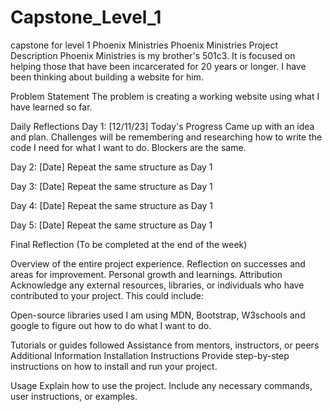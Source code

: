 # Capstone_Level_1
capstone for level 1 Phoenix Ministries
Phoenix Ministries
Project Description
Phoenix Ministries is my brother's 501c3.  It is focused on helping those that have been incarcerated for 20 years or longer.  I have been thinking about building a website for him.   

Problem Statement
The problem is creating a working website using what I have learned so far.

Daily Reflections
Day 1: [12/11/23]
Today's Progress
Came up with an idea and plan.
Challenges will be remembering and researching how to write the code I need for what I want to do.  Blockers are the same.


Day 2: [Date]
Repeat the same structure as Day 1

Day 3: [Date]
Repeat the same structure as Day 1

Day 4: [Date]
Repeat the same structure as Day 1

Day 5: [Date]
Repeat the same structure as Day 1

Final Reflection
(To be completed at the end of the week)

Overview of the entire project experience.
Reflection on successes and areas for improvement.
Personal growth and learnings.
Attribution
Acknowledge any external resources, libraries, or individuals who have contributed to your project. This could include:

Open-source libraries used
I am using MDN, Bootstrap, W3schools and google to figure out how to do what I want to do.

Tutorials or guides followed
Assistance from mentors, instructors, or peers
Additional Information
Installation Instructions
Provide step-by-step instructions on how to install and run your project.

Usage
Explain how to use the project. Include any necessary commands, user instructions, or examples.



